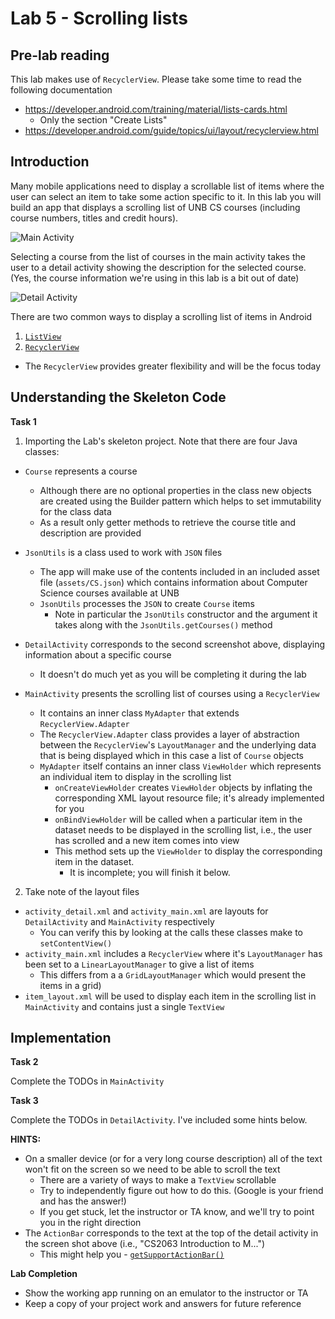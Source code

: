 # Lab 5 - Scrolling lists

## Pre-lab reading

This lab makes use of `RecyclerView`.  Please take some time to read the following documentation
* https://developer.android.com/training/material/lists-cards.html
  * Only the section "Create Lists"
* https://developer.android.com/guide/topics/ui/layout/recyclerview.html

## Introduction

Many mobile applications need to display a scrollable list of items where the user can select an item to take some action specific to it. In this lab you will build an app that displays a scrolling list of UNB CS courses (including course numbers, titles and credit hours).

![Main Activity](https://i.imgur.com/8vQZmXf.png?1)

Selecting a course from the list of courses in the main activity takes the user to a detail activity showing the description for the selected course. (Yes, the course information we're using in this lab is a bit out of date)

![Detail Activity](https://i.imgur.com/qaqnSXb.png?1)

There are two common ways to display a scrolling list of items in Android
1. [`ListView`](https://developer.android.com/guide/topics/ui/layout/listview.html)
2. [`RecyclerView`](https://developer.android.com/guide/topics/ui/layout/recyclerview.html)
* The `RecyclerView` provides greater flexibility and will be the focus today

## Understanding the Skeleton Code

**Task 1**

1. Importing the Lab's skeleton project.  Note that there are four Java classes:
  * `Course` represents a course
    * Although there are no optional properties in the class new objects are created using the Builder pattern which helps to set immutability for the class data
    * As a result only getter methods to retrieve the course title and description are provided

  * `JsonUtils` is a class used to work with ```JSON``` files
    * The app will make use of the contents included in an included asset file (```assets/CS.json```) which contains information about Computer Science courses available at UNB
    * ```JsonUtils``` processes the ```JSON``` to create ```Course``` items
      * Note in particular the ```JsonUtils``` constructor and the argument it takes along with the  ```JsonUtils.getCourses()``` method

  * `DetailActivity` corresponds to the second screenshot above, displaying information about a specific course
    * It doesn't do much yet as you will be completing it during the lab

  * `MainActivity` presents the scrolling list of courses using a `RecyclerView`
    * It contains an inner class `MyAdapter` that extends `RecyclerView.Adapter`
    * The `RecyclerView.Adapter` class provides a layer of abstraction between the `RecyclerView`'s `LayoutManager` and the underlying data that is being displayed which in this case a list of `Course` objects
    * `MyAdapter` itself contains an inner class `ViewHolder` which represents an individual item to display in the scrolling list
      * `onCreateViewHolder` creates `ViewHolder` objects by inflating the corresponding XML layout resource file; it's already implemented for you
      * `onBindViewHolder` will be called when a particular item in the dataset needs to be displayed in the scrolling list, i.e., the user has scrolled and a new item comes into view
      * This method sets up the `ViewHolder` to display the corresponding item in the dataset.
        * It is incomplete; you will finish it below.

2. Take note of the layout files  
  * `activity_detail.xml` and `activity_main.xml` are layouts for `DetailActivity` and `MainActivity` respectively
    * You can verify this by looking at the calls these classes make to `setContentView()`
  * `activity_main.xml` includes a `RecyclerView` where it's `LayoutManager` has been set to a `LinearLayoutManager` to give a list of items
    * This differs from a a `GridLayoutManager` which would present the items in a grid)
  * `item_layout.xml` will be used to display each item in the scrolling list in `MainActivity` and contains just a single `TextView`

## Implementation

**Task 2**

Complete the TODOs in `MainActivity`

**Task 3**

Complete the TODOs in `DetailActivity`. I've included some hints below.

**HINTS:**
* On a smaller device (or for a very long course description) all of the text won't fit on the screen so we need to be able to scroll the text
  * There are a variety of ways to make a `TextView` scrollable
  * Try to independently figure out how to do this. (Google is your friend and has the answer!)
  * If you get stuck, let the instructor or TA know, and we'll try to point you in the right direction
* The `ActionBar` corresponds to the text at the top of the detail activity in the screen shot above (i.e., "CS2063 Introduction to M...")
  * This might help you -  [```getSupportActionBar()```](http://developer.android.com/reference/android/support/v7/app/AppCompatActivity.html#getSupportActionBar%28%29)


**Lab Completion**

* Show the working app running on an emulator to the instructor or TA
* Keep a copy of your project work and answers for future reference
